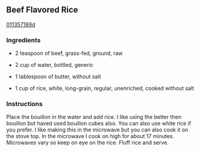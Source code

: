 ## Beef Flavored Rice

[011357189d](http://www.food.com/recipe/beef-flavored-rice-462415)

### Ingredients

 - 2 teaspoon of beef, grass-fed, ground, raw

 - 2 cup of water, bottled, generic

 - 1 tablespoon of butter, without salt

 - 1 cup of rice, white, long-grain, regular, unenriched, cooked without salt

### Instructions

Place the bouillon in the water and add rice. I like using the better then bouillon but haved used bouillon cubes also. You can also use white rice if you prefer. I like making this in the microwave but you can also cook it on the stove top. In the microwave I cook on high for about 17 minutes. Microwaves vary so keep on eye on the rice. Fluff rice and serve.